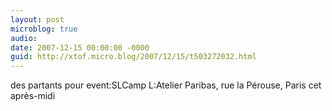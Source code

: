 ```yaml
---
layout: post
microblog: true
audio: 
date: 2007-12-15 00:00:00 -0000
guid: http://xtof.micro.blog/2007/12/15/t503272032.html
---
```

des partants pour event:SLCamp L:Atelier Paribas, rue la Pérouse, Paris cet après-midi
